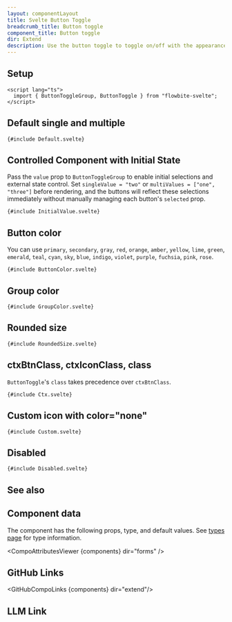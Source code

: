 ```yaml
---
layout: componentLayout
title: Svelte Button Toggle
breadcrumb_title: Button toggle
component_title: Button toggle
dir: Extend
description: Use the button toggle to toggle on/off with the appearance of a button. These toggles can be configured to behave as either radio-buttons or checkboxes
---
```


<script lang="ts">
  import { TableProp, TableDefaultRow, CompoAttributesViewer, Seealso, GitHubCompoLinks, LlmLink } from '../../utils'
  import { P, A } from '$lib'

  const components = 'ButtonToggle, ButtonToggleGroup'
  const relatedLinks = ['/docs/extend/button-toggle','/docs/components/button-group' ,'/docs/components/list-group','/docs/forms/radio#radiobutton' , '/docs/forms/checkbox#checkboxbutton'];
</script>

## Setup

```svelte example hideOutput
<script lang="ts">
  import { ButtonToggleGroup, ButtonToggle } from "flowbite-svelte";
</script>
```

## Default single and multiple

```svelte example class="flex flex-col space-y-4"
{#include Default.svelte}
```

## Controlled Component with Initial State

Pass the `value` prop to `ButtonToggleGroup` to enable initial selections and external state control. Set `singleValue = "two"` or `multiValues = ["one", "three"]` before rendering, and the buttons will reflect these selections immediately without manually managing each button's `selected` prop.

```svelte example class="flex flex-col space-y-4"
{#include InitialValue.svelte}
```

## Button color

You can use `primary`, `secondary`, `gray`, `red`, `orange`, `amber`, `yellow`, `lime`, `green`, `emerald`, `teal`, `cyan`, `sky`, `blue`, `indigo`, `violet`, `purple`, `fuchsia`, `pink`, `rose`.

```svelte example class="grid grid-col-1 sm:grid-col-2 md:grid-col-3 space-y-4"
{#include ButtonColor.svelte}
```

## Group color

```svelte example class="grid grid-cols-1 sm:grid-cols-2 md:grid-cols-3 gap-4"
{#include GroupColor.svelte}
```

## Rounded size

```svelte example class="grid grid-cols-1 sm:grid-cols-2 md:grid-cols-3 gap-4"
{#include RoundedSize.svelte}
```

## ctxBtnClass, ctxIconClass, class

`ButtonToggle`'s `class` takes precedence over `ctxBtnClass`.

```svelte example class="flex flex-col space-y-4"
{#include Ctx.svelte}
```

## Custom icon with color="none"

```svelte example class="flex flex-col space-y-4"
{#include Custom.svelte}
```

## Disabled

```svelte example class="flex flex-col space-y-4"
{#include Disabled.svelte}
```

## See also

<Seealso links={relatedLinks} />

## Component data

The component has the following props, type, and default values. See [types page](/docs/pages/typescript) for type information.

<CompoAttributesViewer {components} dir="forms" />

## GitHub Links

<GitHubCompoLinks {components} dir="extend"/>

## LLM Link

<LlmLink />